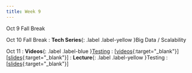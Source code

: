 ```yaml
---
title: Week 9
---
```


Oct 9
Fall Break

Oct 10
Fall Break
: **Tech Series**{: .label .label-yellow }Big Data / Scalability

Oct 11
: **Videos**{: .label .label-blue }[Testing](https://edstem.org/us/courses/41289/lessons/76504)
  : \[[videos](https://www.youtube.com/playlist?list=PLWGqLlpet_GSs9bnGea9aVIsDkS2lBR4l){:target="_blank"}\] \[[slides](https://docs.google.com/presentation/d/1w6l8z6tJ-Zk6iN7NPWIjsND6B1JPpB1K441vngMwX1o){:target="_blank"}\]
: **Lecture**{: .label .label-yellow }Testing
  : \[[slides](https://docs.google.com/presentation/d/1w6l8z6tJ-Zk6iN7NPWIjsND6B1JPpB1K441vngMwX1o){:target="_blank"}\]

